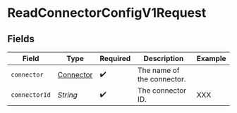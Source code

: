 # ReadConnectorConfigV1Request


## Fields

| Field                                         | Type                                          | Required                                      | Description                                   | Example                                       |
| --------------------------------------------- | --------------------------------------------- | --------------------------------------------- | --------------------------------------------- | --------------------------------------------- |
| `connector`                                   | [Connector](../../models/shared/Connector.md) | :heavy_check_mark:                            | The name of the connector.                    |                                               |
| `connectorId`                                 | *String*                                      | :heavy_check_mark:                            | The connector ID.                             | XXX                                           |